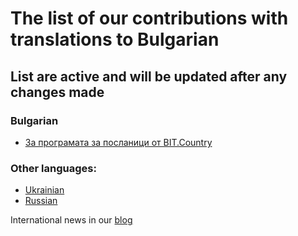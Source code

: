 # The list of our contributions with translations to Bulgarian

## List are active and will be updated after any changes made

### Bulgarian
- [За програмата за посланици от BIT.Country](https://teletype.in/@plusua/zN_XYGhQ2tx)

### Other languages:
- [Ukrainian](https://github.com/nq4-net/entrance/blob/main/ukrainian.md)
- [Russian](https://github.com/nq4-net/entrance/blob/main/russian.md)

International news in our [blog](https://blog.nq4.net)